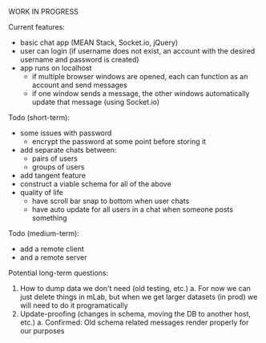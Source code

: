 WORK IN PROGRESS

Current features:
- basic chat app (MEAN Stack, Socket.io, jQuery)
- user can login (if username does not exist, an account with the desired username and password is created)
- app runs on localhost
  - if multiple browser windows are opened, each can function as an account and send messages
  - if one window sends a message, the other windows automatically update that message (using Socket.io)
  
Todo (short-term): 
- some issues with password
  - encrypt the password at some point before storing it
- add separate chats between:
  - pairs of users
  - groups of users
- add tangent feature
- construct a viable schema for all of the above
- quality of life
  - have scroll bar snap to bottom when user chats
  - have auto update for all users in a chat when someone posts something

Todo (medium-term):
- add a remote client
- and a remote server

Potential long-term questions:
1. How to dump data we don't need (old testing, etc.)
  a. For now we can just delete things in mLab, but when we get larger datasets (in prod) we will need to do it programatically
2. Update-proofing (changes in schema, moving the DB to another host, etc.)
  a. Confirmed: Old schema related messages render properly for our purposes
